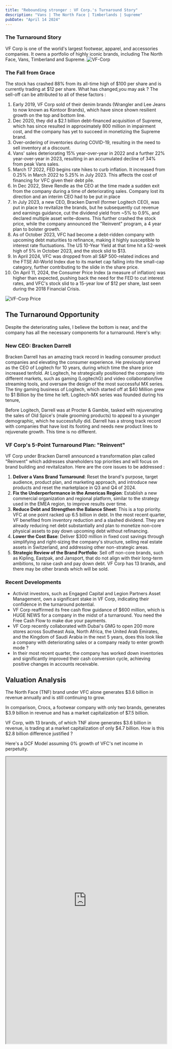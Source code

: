 ```yaml
---
title: "Rebounding stronger : VF Corp.'s Turnaround Story"
description: "Vans | The North Face | Timberlands | Supreme"
pubDate: "April 14 2024"
---
```


### The Turnaround Story

VF Corp is one of the world's largest footwear, apparel, and accessories companies. It owns a portfolio of highly iconic brands, including The North Face, Vans, Timberland and Supreme.
![VF-Corp](../../../public/vfc-brands.jpeg)

### The Fall from Grace
The stock has crashed 88% from its all-time high of $100 per share and is currently trading at $12 per share. What has changed,you may ask ? The sell-off can be attributed to all of these factors :

1. Early 2019, VF Corp sold of their denim brands (Wrangler and Lee Jeans to now known as Kontoor Brands), which have since shown resilient growth on the top and bottom line.
2. Dec 2020, they did a $2.1 billion debt-financed acquisition of Supreme, which has since resulted in approximately 800 million in impairment cost, and the company has yet to succeed in monetizing the Supreme brand.
3. Over-ordering of inventories during COVID-19, resulting in the need to sell inventory at a discount.
4. Vans' sales deteriorating 15% year-over-year in 2022 and a further 22% year-over-year in 2023, resulting in an accumulated decline of 34% from peak Vans sales.
5. March 17 2022, FED begins rate hikes to curb inflation. It increased from 0.25% in March 2022 to 5.25% in July 2023. This affects the cost of financing for VFC given their debt pile.
6. In Dec 2022, Steve Rendle as the CEO at the time made a sudden exit from the company during a time of deteriorating sales. Company lost its direction and an interim CEO had to be put in place
7. In July 2023, a new CEO, Bracken Darrell (former Logitech CEO), was put in place to revitalize the brands, but he subsequently cut revenue and earnings guidance, cut the dividend yield from ~5% to 0.9%, and declared multiple asset write-downs. This further crashed the stock price, while the company announced the "Reinvent" program, a 4 year plan to bolster growth.
8. As of October 2023, VFC had become a debt-ridden company with upcoming debt maturities to refinance, making it highly susceptible to interest rate fluctuations. The US 10-Year Yield at that time hit a 52-week high of 5% in October 2023, and the stock slid to $13.
9. In April 2024, VFC was dropped from all S&P 500-related indices and the FTSE All-World Index due to its market cap falling into the small-cap category, further contributing to the slide in the share price.
10. On April 11, 2024, the Consumer Price Index (a measure of inflation) was higher than expected, pushing back the need for the FED to cut interest rates, and VFC's stock slid to a 15-year low of $12 per share, last seen during the 2018 Financial Crisis.

![VF-Corp Price](../../../public/vfc-stock-price.png)



## The Turnaround Opportunity

Despite the deteriorating sales, I believe the bottom is near, and the company has all the necessary components for a turnaround. Here's why:

### New CEO: Bracken Darrell

Bracken Darrell has an amazing track record in leading consumer product companies and elevating the consumer experience. He previously served as the CEO of Logitech for 10 years, during which time the share price increased tenfold. At Logitech, he strategically positioned the company into different markets, such as gaming (LogitechG) and video collaboration/live streaming tools, and oversaw the design of the most successful MX series. The tiny gaming business of Logitech, which started off at $40 Million grew to $1 Billion by the time he left. Logitech-MX series was founded during his tenure,

Before Logitech, Darrell was at Procter & Gamble, tasked with rejuvenating the sales of Old Spice's (male grooming products) to appeal to a younger demographic, which he successfully did. Darrell has a strong track record with companies that have lost its footing and needs new product lines to rejuvenate growth. This time is no different.

### VF Corp's 5-Point Turnaround Plan: "Reinvent"
VF Corp under Bracken Darrell announced a transformation plan called "Reinvent" which addresses shareholders top priorities and will focus on brand building and revitalizaiton. Here are the core issues to be addressed : 

1. **Deliver a Vans Brand Turnaround**: Reset the brand's purpose, target audience, product plan, and marketing approach, and introduce new products and reset the marketplace in Q3 and Q4 of 2024.
2. **Fix the Underperformance in the Americas Region**: Establish a new commercial organization and regional platform, similar to the strategy used in the EMEA region, to improve results over time.
3. **Reduce Debt and Strengthen the Balance Sheet**: This is a top priority. VFC at one point racked up 6.5 billion in debt. In the most recent quarter, VF benefited from inventory reduction and a slashed dividend. They are already reducing net debt substantially and plan to monetize non-core physical assets to pay down upcoming debt without refinancing.
4. **Lower the Cost Base**: Deliver $300 million in fixed cost savings through simplifying and right-sizing the company's structure, selling real estate assets in Switzerland, and addressing other non-strategic areas.
5. **Strategic Review of the Brand Portfolio**: Sell off non-core brands, such as Kipling, Eastpak, and Jansport, that do not align with their long-term ambitions, to raise cash and pay down debt. VF Corp has 13 brands, and there may be other brands which will be sold.

### Recent Developments

- Activist investors, such as Engaged Capital and Legion Partners Asset Management, own a significant stake in VF Corp, indicating their confidence in the turnaround potential.
- VF Corp reaffirmed its free cash flow guidance of $600 million, which is HUGE NEWS for a company in the midst of a turnaround. You need the Free Cash Flow to make due your payments.
- VF Corp recently collaborated with Dubai's GMG to open 200 more stores across Southeast Asia, North Africa, the United Arab Emirates, and the Kingdom of Saudi Arabia in the next 5 years, does this look like a company with deteriorating sales or a company ready to enter growth mode ? 
- In their most recent quarter, the company has worked down inventories and significantly improved their cash conversion cycle, achieving positive changes in accounts receivable.

## Valuation Analysis
The North Face (TNF) brand under VFC alone generates $3.6 billion in revenue annually and is still continuing to grow. 

In comparison, Crocs, a footwear company with only two brands, generates $3.9 billion in revenue and has a market capitalization of $7.5 billion. 

VF Corp, with 13 brands, of which TNF alone generates $3.6 billion in revenue, is trading at a market capitalization of only $4.7 billion. How is this $2.8 billion difference justified ?  


Here's a DCF Model assuming 0% growth of VFC's net income in perpetuity. 

<iframe src="https://docs.google.com/spreadsheets/d/e/2PACX-1vSfVraRxX7JS6bAB9daSzm4wdFd0kwVMSWZ5khtvuSEzCwtiaIdfNOBcgPdFvSCYjGKoHVl6L72wT6J/pubhtml?widget=true&amp;headers=false" width="100%" height="900"></iframe>
